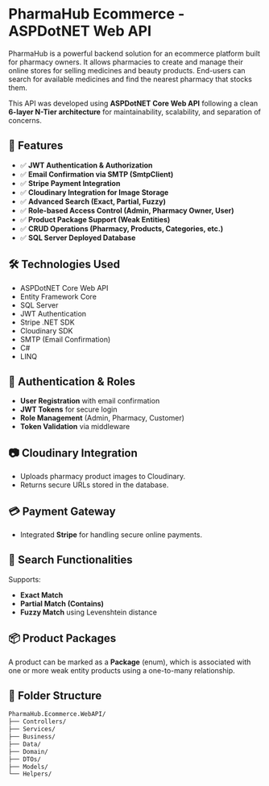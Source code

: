 # PharmaHub Ecommerce - ASPDotNET Web API

PharmaHub is a powerful backend solution for an ecommerce platform built for pharmacy owners. It allows pharmacies to create and manage their online stores for selling medicines and beauty products. End-users can search for available medicines and find the nearest pharmacy that stocks them.

This API was developed using **ASPDotNET Core Web API** following a clean **6-layer N-Tier architecture** for maintainability, scalability, and separation of concerns.

## 🚀 Features

- ✅ **JWT Authentication & Authorization**
- ✅ **Email Confirmation via SMTP (SmtpClient)**
- ✅ **Stripe Payment Integration**
- ✅ **Cloudinary Integration for Image Storage**
- ✅ **Advanced Search (Exact, Partial, Fuzzy)**
- ✅ **Role-based Access Control (Admin, Pharmacy Owner, User)**
- ✅ **Product Package Support (Weak Entities)**
- ✅ **CRUD Operations (Pharmacy, Products, Categories, etc.)**
- ✅ **SQL Server Deployed Database**

## 🛠️ Technologies Used

- ASPDotNET Core Web API
- Entity Framework Core
- SQL Server
- JWT Authentication
- Stripe .NET SDK
- Cloudinary SDK
- SMTP (Email Confirmation)
- C#
- LINQ

## 🔐 Authentication & Roles

- **User Registration** with email confirmation
- **JWT Tokens** for secure login
- **Role Management** (Admin, Pharmacy, Customer)
- **Token Validation** via middleware

## 📷 Cloudinary Integration

- Uploads pharmacy product images to Cloudinary.
- Returns secure URLs stored in the database.

## 💳 Payment Gateway

- Integrated **Stripe** for handling secure online payments.

## 🔎 Search Functionalities

Supports:
- **Exact Match**
- **Partial Match (Contains)**
- **Fuzzy Match** using Levenshtein distance

## 📦 Product Packages

A product can be marked as a **Package** (enum), which is associated with one or more weak entity products using a one-to-many relationship.

## 📁 Folder Structure

```bash
PharmaHub.Ecommerce.WebAPI/
├── Controllers/
├── Services/
├── Business/
├── Data/
├── Domain/
├── DTOs/
├── Models/
└── Helpers/
